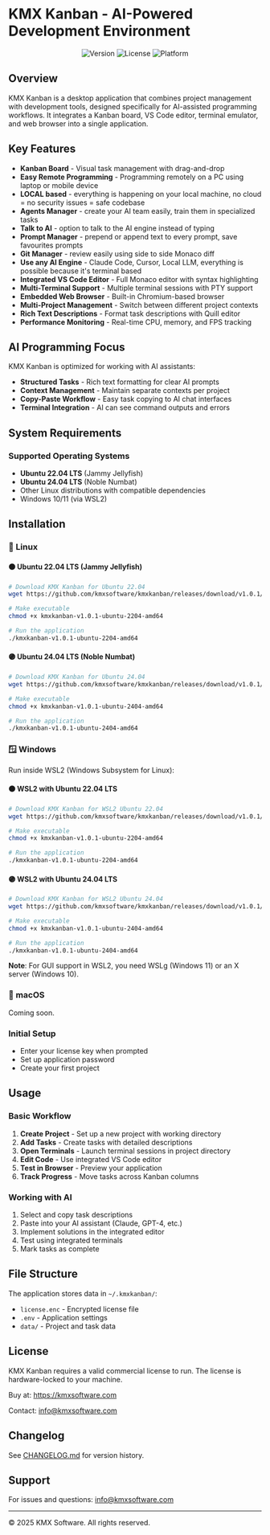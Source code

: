 # KMX Kanban - AI-Powered Development Environment

<div align="center">
  <img src="https://img.shields.io/badge/version-1.0.1-blue.svg" alt="Version">
  <img src="https://img.shields.io/badge/license-Commercial-green.svg" alt="License">
  <img src="https://img.shields.io/badge/platform-Linux-orange.svg" alt="Platform">
</div>

## Overview

KMX Kanban is a desktop application that combines project management with development tools, designed specifically for AI-assisted programming workflows. It integrates a Kanban board, VS Code editor, terminal emulator, and web browser into a single application.

## Key Features

- **Kanban Board** - Visual task management with drag-and-drop
- **Easy Remote Programming** - Programming remotely on a PC using laptop or mobile device
- **LOCAL based** - everything is happening on your local machine, no cloud = no security issues = safe codebase
- **Agents Manager** - create your AI team easily, train them in specialized tasks
- **Talk to AI** - option to talk to the AI engine instead of typing
- **Prompt Manager** - prepend or append text to every prompt, save favourites prompts
- **Git Manager** - review easily using side to side Monaco diff
- **Use any AI Engine** - Claude Code, Cursor, Local LLM, everything is possible because it's terminal based
- **Integrated VS Code Editor** - Full Monaco editor with syntax highlighting
- **Multi-Terminal Support** - Multiple terminal sessions with PTY support
- **Embedded Web Browser** - Built-in Chromium-based browser
- **Multi-Project Management** - Switch between different project contexts
- **Rich Text Descriptions** - Format task descriptions with Quill editor
- **Performance Monitoring** - Real-time CPU, memory, and FPS tracking

## AI Programming Focus

KMX Kanban is optimized for working with AI assistants:

- **Structured Tasks** - Rich text formatting for clear AI prompts
- **Context Management** - Maintain separate contexts per project
- **Copy-Paste Workflow** - Easy task copying to AI chat interfaces
- **Terminal Integration** - AI can see command outputs and errors

## System Requirements

### Supported Operating Systems

- **Ubuntu 22.04 LTS** (Jammy Jellyfish)
- **Ubuntu 24.04 LTS** (Noble Numbat)
- Other Linux distributions with compatible dependencies
- Windows 10/11 (via WSL2)

## Installation

### 🐧 Linux

#### 🟠 Ubuntu 22.04 LTS (Jammy Jellyfish)

```bash
# Download KMX Kanban for Ubuntu 22.04
wget https://github.com/kmxsoftware/kmxkanban/releases/download/v1.0.1/kmxkanban-v1.0.1-ubuntu-2204-amd64

# Make executable
chmod +x kmxkanban-v1.0.1-ubuntu-2204-amd64

# Run the application
./kmxkanban-v1.0.1-ubuntu-2204-amd64
```

#### 🟣 Ubuntu 24.04 LTS (Noble Numbat)

```bash
# Download KMX Kanban for Ubuntu 24.04
wget https://github.com/kmxsoftware/kmxkanban/releases/download/v1.0.1/kmxkanban-v1.0.1-ubuntu-2404-amd64

# Make executable
chmod +x kmxkanban-v1.0.1-ubuntu-2404-amd64

# Run the application
./kmxkanban-v1.0.1-ubuntu-2404-amd64
```

### 🪟 Windows

Run inside WSL2 (Windows Subsystem for Linux):

#### 🟠 WSL2 with Ubuntu 22.04 LTS

```bash
# Download KMX Kanban for WSL2 Ubuntu 22.04
wget https://github.com/kmxsoftware/kmxkanban/releases/download/v1.0.1/kmxkanban-v1.0.1-ubuntu-2204-amd64

# Make executable
chmod +x kmxkanban-v1.0.1-ubuntu-2204-amd64

# Run the application
./kmxkanban-v1.0.1-ubuntu-2204-amd64
```

#### 🟣 WSL2 with Ubuntu 24.04 LTS

```bash
# Download KMX Kanban for WSL2 Ubuntu 24.04
wget https://github.com/kmxsoftware/kmxkanban/releases/download/v1.0.1/kmxkanban-v1.0.1-ubuntu-2404-amd64

# Make executable
chmod +x kmxkanban-v1.0.1-ubuntu-2404-amd64

# Run the application
./kmxkanban-v1.0.1-ubuntu-2404-amd64
```

**Note**: For GUI support in WSL2, you need WSLg (Windows 11) or an X server (Windows 10).

### 🍎 macOS

Coming soon.

### Initial Setup

- Enter your license key when prompted
- Set up application password
- Create your first project

## Usage

### Basic Workflow

1. **Create Project** - Set up a new project with working directory
2. **Add Tasks** - Create tasks with detailed descriptions
3. **Open Terminals** - Launch terminal sessions in project directory
4. **Edit Code** - Use integrated VS Code editor
5. **Test in Browser** - Preview your application
6. **Track Progress** - Move tasks across Kanban columns

### Working with AI

1. Select and copy task descriptions
2. Paste into your AI assistant (Claude, GPT-4, etc.)
3. Implement solutions in the integrated editor
4. Test using integrated terminals
5. Mark tasks as complete

## File Structure

The application stores data in `~/.kmxkanban/`:
- `license.enc` - Encrypted license file
- `.env` - Application settings
- `data/` - Project and task data

## License

KMX Kanban requires a valid commercial license to run. The license is hardware-locked to your machine.

Buy at: https://kmxsoftware.com

Contact: info@kmxsoftware.com

## Changelog

See [CHANGELOG.md](CHANGELOG.md) for version history.

## Support

For issues and questions: info@kmxsoftware.com

---

© 2025 KMX Software. All rights reserved.